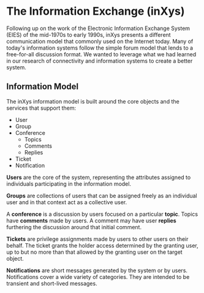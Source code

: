 # The Information Exchange (inXys)

Following up on the work of the Electronic Information Exchange System (EIES) of the mid-1970s to early 1990s,
inXys presents a different communication model that commonly used on the Internet today. Many of today's information systems follow the simple forum model that lends to a free-for-all discussion format.
We wanted to leverage what we had learned in our research of connectivity and information systems to create
a better system.

## Information Model

The inXys information model is built around the core objects and the services that support them:

 - User
 - Group
 - Conference
    - Topics
    - Comments
    - Replies
 - Ticket
 - Notification
 
**Users** are the core of the system, representing the attributes assigned to individuals participating in
the information model.

**Groups** are collections of users that can be assigned freely as an individual user and
in that context act as a collective user.

A **conference** is a discussion by users focused on a particular **topic**. Topics have **comments** made by users. A comment may have user **replies** furthering the discussion around that initial comment.

**Tickets** are privilege assignments made by users to other users on their behalf. The ticket grants the holder access determined by the granting user, up to but no more than that allowed by the granting user on the target object.

**Notifications** are short messages generated by the system or by users. Notifications cover a wide variety of categories. They are intended to be transient and short-lived messages.
